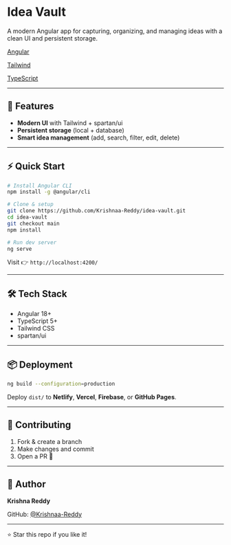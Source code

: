 # Idea Vault

A modern Angular app for capturing, organizing, and managing ideas with a clean UI and persistent storage.

[Angular](https://img.shields.io/badge/Angular-18+-red?style=flat-square&logo=angular)

[Tailwind](https://img.shields.io/badge/Tailwind-CSS-blue?style=flat-square&logo=tailwindcss)

[TypeScript](https://img.shields.io/badge/TypeScript-5+-blue?style=flat-square&logo=typescript)

---

## 🚀 Features

- **Modern UI** with Tailwind + spartan/ui
- **Persistent storage** (local + database)
- **Smart idea management** (add, search, filter, edit, delete)

---

## ⚡ Quick Start

```bash
# Install Angular CLI
npm install -g @angular/cli

# Clone & setup
git clone https://github.com/Krishnaa-Reddy/idea-vault.git
cd idea-vault
git checkout main
npm install

# Run dev server
ng serve
```

Visit 👉 `http://localhost:4200/`

---

## 🛠️ Tech Stack

- Angular 18+
- TypeScript 5+
- Tailwind CSS
- spartan/ui

---

## 📦 Deployment

```bash
ng build --configuration=production
```

Deploy `dist/` to **Netlify**, **Vercel**, **Firebase**, or **GitHub Pages**.

---

## 🤝 Contributing

1. Fork & create a branch
2. Make changes and commit
3. Open a PR 🚀

---

## 👤 Author

**Krishna Reddy**

GitHub: [@Krishnaa-Reddy](https://github.com/Krishnaa-Reddy)

---

⭐ Star this repo if you like it!
